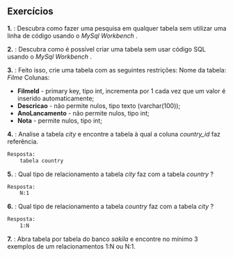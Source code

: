 ## Exercícios

**1.** : Descubra como fazer uma pesquisa em qualquer tabela sem utilizar uma linha de código usando o *MySql Workbench* .

**2.** : Descubra como é possível criar uma tabela sem usar código SQL usando o *MySql Workbench* .

**3.** : Feito isso, crie uma tabela com as seguintes restrições:
Nome da tabela: *Filme*
Colunas:
* **FilmeId** - primary key, tipo int, incrementa por 1 cada vez que um valor é inserido automaticamente;
* **Descricao** - não permite nulos, tipo texto (varchar(100));
* **AnoLancamento** - não permite nulos, tipo int;
* **Nota** - permite nulos, tipo int;

**4.** : Analise a tabela *city* e encontre a tabela à qual a coluna *country_id* faz referência.
```sh
Resposta:
    tabela country
```

**5.** : Qual tipo de relacionamento a tabela *city* faz com a tabela *country* ?
```sh
Resposta:
    N:1
```

**6.** : Qual tipo de relacionamento a tabela *country* faz com a tabela *city* ?
```sh
Resposta:
    1:N
```

**7.** : Abra tabela por tabela do banco *sakila* e encontre no mínimo 3 exemplos de um relacionamentos 1:N ou N:1.